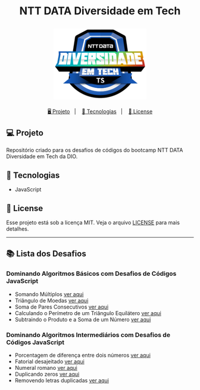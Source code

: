 <h1 align="center">
  NTT DATA Diversidade em Tech
</h1>

<h2 align="center">
  <img src="./assets/ntt-data.webp" width="250px">
</h2>

<p align="center">
  <a href="#-projeto">🖥️ Projeto</a>&nbsp;&nbsp;&nbsp;|&nbsp;&nbsp;&nbsp;
  <a href="#-tecnologias">🚀 Tecnologias</a>&nbsp;&nbsp;&nbsp;|&nbsp;&nbsp;&nbsp;
  <a href="#-license">📝 License</a>
</p>

## 💻 Projeto

Repositório criado para os desafios de códigos do bootcamp NTT DATA Diversidade em Tech da DIO.

## 🚀 Tecnologias

- JavaScript

## 📝 License

Esse projeto está sob a licença MIT. Veja o arquivo [LICENSE](LICENSE) para mais detalhes.

---

## 📚 Lista dos Desafios

### Dominando Algoritmos Básicos com Desafios de Códigos JavaScript

- Somando Múltiplos [ver aqui](./DesafioBasico1/main.js)
- Triângulo de Moedas [ver aqui](./DesafioBasico2/main.js)
- Soma de Pares Consecutivos [ver aqui]()
- Calculando o Perímetro de um Triângulo Equilátero [ver aqui]()
- Subtraindo o Produto e a Soma de um Número [ver aqui]()

### Dominando Algoritmos Intermediários com Desafios de Códigos JavaScript

- Porcentagem de diferença entre dois números [ver aqui]()
- Fatorial desajeitado [ver aqui](./DesafioIntermediario2/main.js)
- Numeral romano [ver aqui]()
- Duplicando zeros [ver aqui]()
- Removendo letras duplicadas [ver aqui]()
